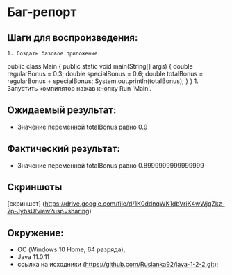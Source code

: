 # Баг-репорт
## Шаги для воспроизведения:    
    1. Создать базовое приложение:
  public class Main {
  public static void main(String[] args) {
     double regularBonus = 0.3;
     double specialBonus = 0.6;
     double totalBonus = regularBonus + specialBonus;
     System.out.println(totalBonus);
   }
 }
    1. Запустить компилятор нажав кнопку Run 'Main'.
## Ожидаемый результат:
* Значение переменной totalBonus равно 0.9 
## Фактический результат:
* Значение переменной totalBonus равно 0.8999999999999999
## Скриншоты
[скриншот] (https://drive.google.com/file/d/1K0ddnqWK1dbVriK4wWjqZkz-7p-JybsU/view?usp=sharing)
## Окружение:
   * ОС (Windows 10 Home, 64 разряда),
   * Java 11.0.11
   * ссылка на исходники (https://github.com/Ruslanka92/java-1-2-2.git);